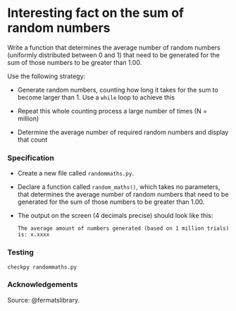 # Interesting fact on the sum of random numbers

Write a function that determines the average number of random numbers (uniformly distributed between 0 and 1) that need to be generated for the sum of those numbers to be greater than 1.00.

Use the following strategy:

*   Generate random numbers, counting how long it takes for the sum to become larger than 1. Use a `while` loop to achieve this

*   Repeat this whole counting process a large number of times (N = million)

*   Determine the average number of required random numbers and display that count

### Specification

*   Create a new file called `randommaths.py`.

*   Declare a function called `random_maths()`, which takes no parameters, that determines the average number of random numbers that need to be generated for the sum of those numbers to be greater than 1.00.

*   The output on the screen (4 decimals precise) should look like this:

		The average amount of numbers generated (based on 1 million trials) is: x.xxxx

### Testing

	checkpy randommaths.py


### Acknowledgements

Source: @fermatslibrary.
